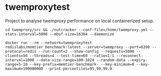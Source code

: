 # twemproxytest
Project to analyse twemproxy performance on local containerized setup. 


`cd twemproxy/src && ./nutcracker --conf-file=/home/twemproxy.yml --stats-interval=5000 --mbuf-size=16384 --daemonize`

`docker run --rm --network=twemproxytest redislabs/memtier_benchmark:latest --server=twemproxy --port=6390 --protocol=redis --run-count=2 --show-config --requests=5000 --clients=50 --threads=4 --test-time=60 --ratio=1:1 --reconnect-interval=1000 --data-size-range=100-1024 --random-data --expiry-range=5-10 --key-prefix=memtier-benchmark- --key-minimum=0 --key-maximum=100000000 --print-percentiles=95,99,99.9` 